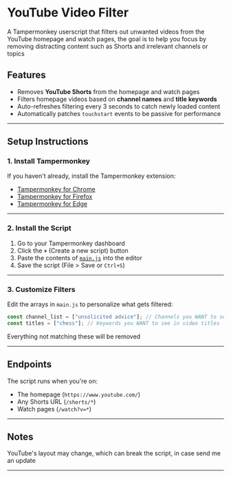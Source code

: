 # YouTube Video Filter

A Tampermonkey userscript that filters out unwanted videos from the YouTube homepage and watch pages, the goal is to help you focus by removing distracting content such as Shorts and irrelevant channels or topics

## Features

- Removes **YouTube Shorts** from the homepage and watch pages
- Filters homepage videos based on **channel names** and **title keywords**
- Auto-refreshes filtering every 3 seconds to catch newly loaded content
- Automatically patches `touchstart` events to be passive for performance

---

## Setup Instructions

### 1. Install Tampermonkey

If you haven't already, install the Tampermonkey extension:

- [Tampermonkey for Chrome](https://chrome.google.com/webstore/detail/tampermonkey/dhdgffkkebhmkfjojejmpbldmpobfkfo)
- [Tampermonkey for Firefox](https://addons.mozilla.org/en-US/firefox/addon/tampermonkey/)
- [Tampermonkey for Edge](https://microsoftedge.microsoft.com/addons/detail/tampermonkey/dghhmoicpeapghbciepepcadhgjhhfma)

---

### 2. Install the Script

1. Go to your Tampermonkey dashboard
2. Click the **`+`** (Create a new script) button
3. Paste the contents of [`main.js`](./main.js) into the editor
4. Save the script (File > Save or `Ctrl+S`)

---

### 3. Customize Filters

Edit the arrays in `main.js` to personalize what gets filtered:

```js
const channel_list = ["unsolicited advice"]; // Channels you WANT to see
const titles = ["chess"]; // Keywords you WANT to see in video titles
````

Everything not matching these will be removed

---

## Endpoints

The script runs when you're on:

  * The homepage (`https://www.youtube.com/`)
  * Any Shorts URL (`/shorts/*`)
  * Watch pages (`/watch?v=*`)

---

## Notes

YouTube's layout may change, which can break the script, in case send me an update

---

